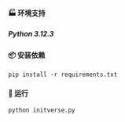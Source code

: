 #### 🏭 环境支持

##### Python 3.12.3


#### 📦 安装依赖

```
pip install -r requirements.txt
```

#### 🔨 运行

```
python initverse.py
```
